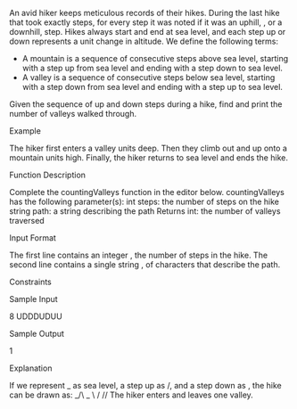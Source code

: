 An avid hiker keeps meticulous records of their hikes. During the last hike that took exactly  steps, for every step it was noted if it was an uphill, , or a downhill, step. Hikes always start and end at sea level, and each step up or down represents a unit change in altitude. We define the following terms:

- A mountain is a sequence of consecutive steps above sea level, starting with a step up from sea level and ending with a step down to sea level.
- A valley is a sequence of consecutive steps below sea level, starting with a step down from sea level and ending with a step up to sea level.

Given the sequence of up and down steps during a hike, find and print the number of valleys walked through.

Example
 
The hiker first enters a valley  units deep. Then they climb out and up onto a mountain  units high. Finally, the hiker returns to sea level and ends the hike.

Function Description

Complete the countingValleys function in the editor below.
countingValleys has the following parameter(s):
int steps: the number of steps on the hike
string path: a string describing the path
Returns
int: the number of valleys traversed

Input Format

The first line contains an integer , the number of steps in the hike. 
The second line contains a single string , of  characters that describe the path.

Constraints


Sample Input

8
UDDDUDUU

Sample Output

1

Explanation

If we represent _ as sea level, a step up as /, and a step down as \, the hike can be drawn as:
_/\      _
   \    /
    \/\/
The hiker enters and leaves one valley.